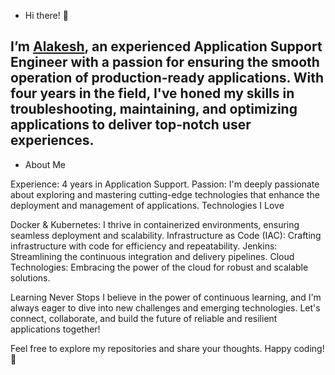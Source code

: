 - Hi there! 👋

I’m <a href="https://www.linkedin.com/in/alakesh-thakuria-661588200/" rel="nofollow">Alakesh</a>,  an experienced Application Support Engineer with a passion for ensuring the smooth operation of production-ready applications. With four years in the field, I've honed my skills in troubleshooting, maintaining, and optimizing applications to deliver top-notch user experiences.
-  
-  About Me

Experience: 4 years in Application Support.
Passion: I'm deeply passionate about exploring and mastering cutting-edge technologies that enhance the deployment and management of applications.
Technologies I Love

Docker & Kubernetes: I thrive in containerized environments, ensuring seamless deployment and scalability.
Infrastructure as Code (IAC): Crafting infrastructure with code for efficiency and repeatability.
Jenkins: Streamlining the continuous integration and delivery pipelines.
Cloud Technologies: Embracing the power of the cloud for robust and scalable solutions.

Learning Never Stops
I believe in the power of continuous learning, and I'm always eager to dive into new challenges and emerging technologies. Let's connect, collaborate, and build the future of reliable and resilient applications together!

Feel free to explore my repositories and share your thoughts. Happy coding! 🚀




<!---
alakeshthakuria/alakeshthakuria is a ✨ special ✨ repository because its `README.md` (this file) appears on your GitHub profile.
You can click the Preview link to take a look at your changes.
--->
